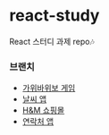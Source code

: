 # react-study
React 스터디 과제 repo🎶

### 브랜치
- [가위바위보 게임](https://github.com/SophieMarieSo/react-study/tree/rock-scissors-paper)
- [날씨 앱](https://github.com/SophieMarieSo/react-study/tree/weather-app)
- [H&M 쇼핑몰](https://github.com/SophieMarieSo/react-study/tree/shopping-mall)
- [연락처 앱](https://github.com/SophieMarieSo/react-study/tree/phone-book)
